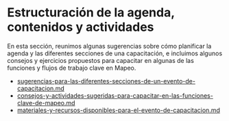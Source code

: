 # Estructuración de la agenda, contenidos y actividades

En esta sección, reunimos algunas sugerencias sobre cómo planificar la agenda y las diferentes secciones de una capacitación, e incluimos algunos consejos y ejercicios propuestos para capacitar en algunas de las funciones y flujos de trabajo clave en Mapeo.

* [sugerencias-para-las-diferentes-secciones-de-un-evento-de-capacitacion.md](sugerencias-para-las-diferentes-secciones-de-un-evento-de-capacitacion.md "mention")
* [consejos-y-actividades-sugeridas-para-capacitar-en-las-funciones-clave-de-mapeo.md](consejos-y-actividades-sugeridas-para-capacitar-en-las-funciones-clave-de-mapeo.md "mention")
* [materiales-y-recursos-disponibles-para-el-evento-de-capacitacion.md](materiales-y-recursos-disponibles-para-el-evento-de-capacitacion.md "mention")
